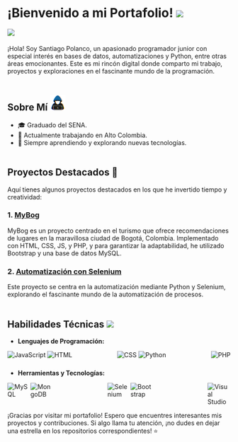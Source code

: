 
# ¡Bienvenido a mi Portafolio! <img src="https://media.giphy.com/media/hvRJCLFzcasrR4ia7z/giphy.gif" width="35">
<img src="https://user-images.githubusercontent.com/73097560/115834477-dbab4500-a447-11eb-908a-139a6edaec5c.gif"><br><br>
¡Hola! Soy Santiago Polanco, un apasionado programador junior con especial interés en bases de datos, automatizaciones y Python, entre otras áreas emocionantes. Este es mi rincón digital donde comparto mi trabajo, proyectos y exploraciones en el fascinante mundo de la programación.
<br><br>
## Sobre Mí <picture><img src = "https://github.com/0xAbdulKhalid/0xAbdulKhalid/raw/main/assets/mdImages/about_me.gif" width = 35px></picture>


- 🎓 Graduado del SENA.
- 💼 Actualmente trabajando en Alto Colombia.
- 🌱 Siempre aprendiendo y explorando nuevas tecnologías.
<br><br>
## Proyectos Destacados 🌟

Aquí tienes algunos proyectos destacados en los que he invertido tiempo y creatividad:

### 1. [MyBog](https://github.com/SantFLY/MyBog)
MyBog es un proyecto centrado en el turismo que ofrece recomendaciones de lugares en la maravillosa ciudad de Bogotá, Colombia. Implementado con HTML, CSS, JS, y PHP, y para garantizar la adaptabilidad, he utilizado Bootstrap y una base de datos MySQL.

### 2. [Automatización con Selenium](https://github.com/SantFLY/selenium-automatizacion)
Este proyecto se centra en la automatización mediante Python y Selenium, explorando el fascinante mundo de la automatización de procesos.
<br><br>
## Habilidades Técnicas <img src="https://media2.giphy.com/media/QssGEmpkyEOhBCb7e1/giphy.gif?cid=ecf05e47a0n3gi1bfqntqmob8g9aid1oyj2wr3ds3mg700bl&rid=giphy.gif" width ="25">
- **Lenguajes de Programación:**
 <!-- Lenguajes de Programación -->
<div style="display: flex; flex-wrap: wrap; justify-content: space-between;">
    <div style="margin-bottom: 10px;">
        <img width="52" src="https://skillicons.dev/icons?i=js" alt="JavaScript">
        <img width="52" src="https://skillicons.dev/icons?i=html" alt="HTML">
    </div>
    <div style="margin-bottom: 10px;">
        <img width="52" src="https://skillicons.dev/icons?i=css" alt="CSS">
        <img width="52" src="https://skillicons.dev/icons?i=python" alt="Python">
    </div>
    <div>
        <img width="52" src="https://skillicons.dev/icons?i=php" alt="PHP">
    </div>
</div>



 
- **Herramientas y Tecnologías:**<br>
<div style="display: flex; flex-wrap: wrap; justify-content: space-between;">
    <div style="display: flex; margin-bottom: 5px;">
        <img width="52" src="https://skillicons.dev/icons?i=mysql" alt="MySQL">
        <img width="52" src="https://skillicons.dev/icons?i=mongodb" alt="MongoDB">
    </div>
    <div style="display: flex; margin-bottom: 5px;">
        <img width="52" src="https://skillicons.dev/icons?i=selenium" alt="Selenium">
        <img width="52" src="https://skillicons.dev/icons?i=bootstrap" alt="Bootstrap">
    </div>
    <div style="display: flex;">
        <!-- Si decides mantener Bootstrap solo una vez -->
        <!--<img width="52" src="https://skillicons.dev/icons?i=bootstrap" alt="Bootstrap">-->
        <img width="52" src="https://skillicons.dev/icons?i=visualstudio" alt="Visual Studio">
    </div>
</div>

¡Gracias por visitar mi portafolio! Espero que encuentres interesantes mis proyectos y contribuciones. Si algo llama tu atención, ¡no dudes en dejar una estrella en los repositorios correspondientes! ⭐️
